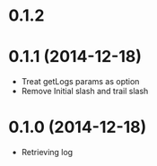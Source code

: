# 0.1.2


# 0.1.1 (2014-12-18)

- Treat getLogs params as option
- Remove Initial slash and trail slash

# 0.1.0 (2014-12-18)

- Retrieving log
